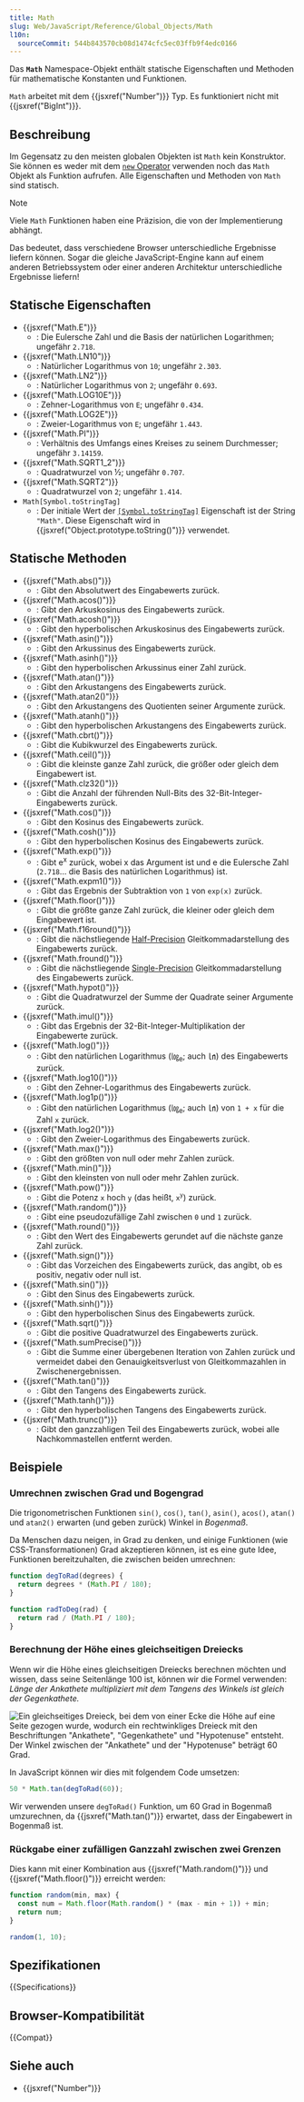 ```yaml
---
title: Math
slug: Web/JavaScript/Reference/Global_Objects/Math
l10n:
  sourceCommit: 544b843570cb08d1474cfc5ec03ffb9f4edc0166
---
```


Das **`Math`** Namespace-Objekt enthält statische Eigenschaften und Methoden für mathematische Konstanten und Funktionen.

`Math` arbeitet mit dem {{jsxref("Number")}} Typ. Es funktioniert nicht mit {{jsxref("BigInt")}}.

## Beschreibung

Im Gegensatz zu den meisten globalen Objekten ist `Math` kein Konstruktor. Sie können es weder mit dem [`new` Operator](/de/docs/Web/JavaScript/Reference/Operators/new) verwenden noch das `Math` Objekt als Funktion aufrufen. Alle Eigenschaften und Methoden von `Math` sind statisch.

> [!NOTE]
> Viele `Math` Funktionen haben eine Präzision, die von der Implementierung abhängt.
>
> Das bedeutet, dass verschiedene Browser unterschiedliche Ergebnisse liefern können. Sogar die gleiche JavaScript-Engine kann auf einem anderen Betriebssystem oder einer anderen Architektur unterschiedliche Ergebnisse liefern!

## Statische Eigenschaften

- {{jsxref("Math.E")}}
  - : Die Eulersche Zahl und die Basis der natürlichen Logarithmen; ungefähr `2.718`.
- {{jsxref("Math.LN10")}}
  - : Natürlicher Logarithmus von `10`; ungefähr `2.303`.
- {{jsxref("Math.LN2")}}
  - : Natürlicher Logarithmus von `2`; ungefähr `0.693`.
- {{jsxref("Math.LOG10E")}}
  - : Zehner-Logarithmus von `E`; ungefähr `0.434`.
- {{jsxref("Math.LOG2E")}}
  - : Zweier-Logarithmus von `E`; ungefähr `1.443`.
- {{jsxref("Math.PI")}}
  - : Verhältnis des Umfangs eines Kreises zu seinem Durchmesser; ungefähr `3.14159`.
- {{jsxref("Math.SQRT1_2")}}
  - : Quadratwurzel von ½; ungefähr `0.707`.
- {{jsxref("Math.SQRT2")}}
  - : Quadratwurzel von `2`; ungefähr `1.414`.
- `Math[Symbol.toStringTag]`
  - : Der initiale Wert der [`[Symbol.toStringTag]`](/de/docs/Web/JavaScript/Reference/Global_Objects/Symbol/toStringTag) Eigenschaft ist der String `"Math"`. Diese Eigenschaft wird in {{jsxref("Object.prototype.toString()")}} verwendet.

## Statische Methoden

- {{jsxref("Math.abs()")}}
  - : Gibt den Absolutwert des Eingabewerts zurück.
- {{jsxref("Math.acos()")}}
  - : Gibt den Arkuskosinus des Eingabewerts zurück.
- {{jsxref("Math.acosh()")}}
  - : Gibt den hyperbolischen Arkuskosinus des Eingabewerts zurück.
- {{jsxref("Math.asin()")}}
  - : Gibt den Arkussinus des Eingabewerts zurück.
- {{jsxref("Math.asinh()")}}
  - : Gibt den hyperbolischen Arkussinus einer Zahl zurück.
- {{jsxref("Math.atan()")}}
  - : Gibt den Arkustangens des Eingabewerts zurück.
- {{jsxref("Math.atan2()")}}
  - : Gibt den Arkustangens des Quotienten seiner Argumente zurück.
- {{jsxref("Math.atanh()")}}
  - : Gibt den hyperbolischen Arkustangens des Eingabewerts zurück.
- {{jsxref("Math.cbrt()")}}
  - : Gibt die Kubikwurzel des Eingabewerts zurück.
- {{jsxref("Math.ceil()")}}
  - : Gibt die kleinste ganze Zahl zurück, die größer oder gleich dem Eingabewert ist.
- {{jsxref("Math.clz32()")}}
  - : Gibt die Anzahl der führenden Null-Bits des 32-Bit-Integer-Eingabewerts zurück.
- {{jsxref("Math.cos()")}}
  - : Gibt den Kosinus des Eingabewerts zurück.
- {{jsxref("Math.cosh()")}}
  - : Gibt den hyperbolischen Kosinus des Eingabewerts zurück.
- {{jsxref("Math.exp()")}}
  - : Gibt e<sup>x</sup> zurück, wobei x das Argument ist und e die Eulersche Zahl (`2.718`… die Basis des natürlichen Logarithmus) ist.
- {{jsxref("Math.expm1()")}}
  - : Gibt das Ergebnis der Subtraktion von `1` von `exp(x)` zurück.
- {{jsxref("Math.floor()")}}
  - : Gibt die größte ganze Zahl zurück, die kleiner oder gleich dem Eingabewert ist.
- {{jsxref("Math.f16round()")}}
  - : Gibt die nächstliegende [Half-Precision](https://en.wikipedia.org/wiki/Half-precision_floating-point_format) Gleitkommadarstellung des Eingabewerts zurück.
- {{jsxref("Math.fround()")}}
  - : Gibt die nächstliegende [Single-Precision](https://en.wikipedia.org/wiki/Single-precision_floating-point_format) Gleitkommadarstellung des Eingabewerts zurück.
- {{jsxref("Math.hypot()")}}
  - : Gibt die Quadratwurzel der Summe der Quadrate seiner Argumente zurück.
- {{jsxref("Math.imul()")}}
  - : Gibt das Ergebnis der 32-Bit-Integer-Multiplikation der Eingabewerte zurück.
- {{jsxref("Math.log()")}}
  - : Gibt den natürlichen Logarithmus (㏒<sub>e</sub>; auch ㏑) des Eingabewerts zurück.
- {{jsxref("Math.log10()")}}
  - : Gibt den Zehner-Logarithmus des Eingabewerts zurück.
- {{jsxref("Math.log1p()")}}
  - : Gibt den natürlichen Logarithmus (㏒<sub>e</sub>; auch ㏑) von `1 + x` für die Zahl `x` zurück.
- {{jsxref("Math.log2()")}}
  - : Gibt den Zweier-Logarithmus des Eingabewerts zurück.
- {{jsxref("Math.max()")}}
  - : Gibt den größten von null oder mehr Zahlen zurück.
- {{jsxref("Math.min()")}}
  - : Gibt den kleinsten von null oder mehr Zahlen zurück.
- {{jsxref("Math.pow()")}}
  - : Gibt die Potenz `x` hoch `y` (das heißt, `x`<sup><code>y</code></sup>) zurück.
- {{jsxref("Math.random()")}}
  - : Gibt eine pseudozufällige Zahl zwischen `0` und `1` zurück.
- {{jsxref("Math.round()")}}
  - : Gibt den Wert des Eingabewerts gerundet auf die nächste ganze Zahl zurück.
- {{jsxref("Math.sign()")}}
  - : Gibt das Vorzeichen des Eingabewerts zurück, das angibt, ob es positiv, negativ oder null ist.
- {{jsxref("Math.sin()")}}
  - : Gibt den Sinus des Eingabewerts zurück.
- {{jsxref("Math.sinh()")}}
  - : Gibt den hyperbolischen Sinus des Eingabewerts zurück.
- {{jsxref("Math.sqrt()")}}
  - : Gibt die positive Quadratwurzel des Eingabewerts zurück.
- {{jsxref("Math.sumPrecise()")}}
  - : Gibt die Summe einer übergebenen Iteration von Zahlen zurück und vermeidet dabei den Genauigkeitsverlust von Gleitkommazahlen in Zwischenergebnissen.
- {{jsxref("Math.tan()")}}
  - : Gibt den Tangens des Eingabewerts zurück.
- {{jsxref("Math.tanh()")}}
  - : Gibt den hyperbolischen Tangens des Eingabewerts zurück.
- {{jsxref("Math.trunc()")}}
  - : Gibt den ganzzahligen Teil des Eingabewerts zurück, wobei alle Nachkommastellen entfernt werden.

## Beispiele

### Umrechnen zwischen Grad und Bogengrad

Die trigonometrischen Funktionen `sin()`, `cos()`, `tan()`, `asin()`, `acos()`, `atan()` und `atan2()` erwarten (und geben zurück) Winkel in _Bogenmaß_.

Da Menschen dazu neigen, in Grad zu denken, und einige Funktionen (wie CSS-Transformationen) Grad akzeptieren können, ist es eine gute Idee, Funktionen bereitzuhalten, die zwischen beiden umrechnen:

```js
function degToRad(degrees) {
  return degrees * (Math.PI / 180);
}

function radToDeg(rad) {
  return rad / (Math.PI / 180);
}
```

### Berechnung der Höhe eines gleichseitigen Dreiecks

Wenn wir die Höhe eines gleichseitigen Dreiecks berechnen möchten und wissen, dass seine Seitenlänge 100 ist, können wir die Formel verwenden: _Länge der Ankathete multipliziert mit dem Tangens des Winkels ist gleich der Gegenkathete._

![Ein gleichseitiges Dreieck, bei dem von einer Ecke die Höhe auf eine Seite gezogen wurde, wodurch ein rechtwinkliges Dreieck mit den Beschriftungen "Ankathete", "Gegenkathete" und "Hypotenuse" entsteht. Der Winkel zwischen der "Ankathete" und der "Hypotenuse" beträgt 60 Grad.](trigonometry.png)

In JavaScript können wir dies mit folgendem Code umsetzen:

```js
50 * Math.tan(degToRad(60));
```

Wir verwenden unsere `degToRad()` Funktion, um 60 Grad in Bogenmaß umzurechnen, da {{jsxref("Math.tan()")}} erwartet, dass der Eingabewert in Bogenmaß ist.

### Rückgabe einer zufälligen Ganzzahl zwischen zwei Grenzen

Dies kann mit einer Kombination aus {{jsxref("Math.random()")}} und {{jsxref("Math.floor()")}} erreicht werden:

```js
function random(min, max) {
  const num = Math.floor(Math.random() * (max - min + 1)) + min;
  return num;
}

random(1, 10);
```

## Spezifikationen

{{Specifications}}

## Browser-Kompatibilität

{{Compat}}

## Siehe auch

- {{jsxref("Number")}}
